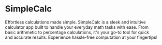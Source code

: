 # SimpleCalc
Effortless calculations made simple. SimpleCalc is a sleek and intuitive calculator app built to handle your everyday math tasks with ease. From basic arithmetic to percentage calculations, it's your go-to tool for quick and accurate results. Experience hassle-free computation at your fingertips!
